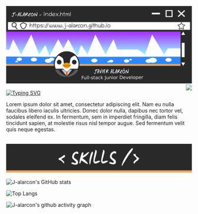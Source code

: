 <img src="img/1920x800.png">
<img src="https://api.visitorbadge.io/api/visitors?path=https%3A%2F%2Fgithub.com%2Fj-alarcon%2Fj-alarcon&label=VIEWS&labelColor=%23292929&countColor=%23f0a85d" align="right">

[![Typing SVG](https://readme-typing-svg.herokuapp.com?font=d&color=F0F0F0&lines=Hey+there!+I'm+Javier+Alarc%C3%B3n;I'm+a+developer+and+a+creative;Let's+work+together!;Thank+you+for+your+visit)](https://git.io/typing-svg)
</hr>

<p>Lorem ipsum dolor sit amet, consectetur adipiscing elit. Nam eu nulla faucibus libero iaculis ultricies. Donec dolor nulla, dapibus nec tortor vel, sodales eleifend ex. In fermentum, sem in imperdiet fringilla, diam felis tincidunt sapien, at molestie risus nisl tempor augue. Sed fermentum velit quis neque egestas. </p>
</br>

<img src="./img/skills.png">

![J-alarcon's GitHub stats](https://github-readme-stats.vercel.app/api?username=j-alarcon&hide=contribs,prs&title_color=f0a85dff&text_color=FFFFFF&border_color=f0a85dff&bg_color=292929ff&border_radius=0)

![Top Langs](https://github-readme-stats.vercel.app/api/top-langs/?username=j-alarcon&layout=compact&title_color=f0a85dff&text_color=FFFFFF&border_color=f0a85dff&bg_color=292929ff&border_radius=0)

![J-alarcon's github activity graph](https://activity-graph.herokuapp.com/graph?username=j-alarcon&bg_color=292929ff&color=FFFFFF&line=f0a85dff&point=f0a85dff&hide_title=true)
